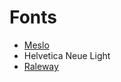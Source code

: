 # Fonts

* [Meslo](https://github.com/andreberg/Meslo-Font)
* Helvetica Neue Light
* [Raleway](https://fonts.google.com/specimen/Raleway)
